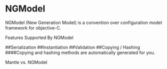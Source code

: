 NGModel
=======
NGModel (New Generation Model) is a convention over configuration model framework for objective-C.

Features Supported By NGModel

##Serialization
##Instantiation
##Validation
##Copying / Hashing
####Copying and hashing methods are automatically generated for you.

Mantle vs. NGModel

